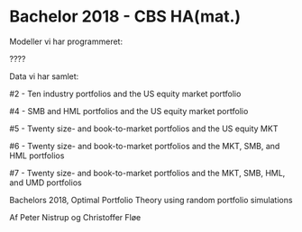 # Bachelor 2018 - CBS HA(mat.)

Modeller vi har programmeret:

????

Data vi har samlet:

#2 - Ten industry portfolios and the US equity market portfolio

#4 - SMB and HML portfolios and the US equity market portfolio

#5 - Twenty size- and book-to-market portfolios and the US equity MKT

#6 - Twenty size- and book-to-market portfolios and the MKT, SMB, and HML portfolios

#7 - Twenty size- and book-to-market portfolios and the MKT, SMB, HML, and UMD portfolios





Bachelors 2018, Optimal Portfolio Theory using random portfolio simulations

Af Peter Nistrup og Christoffer Fløe
